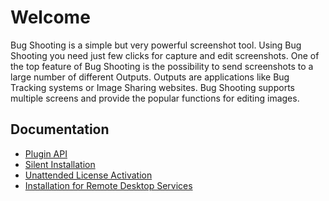 # Welcome

Bug Shooting is a simple but very powerful screenshot tool. Using Bug Shooting you need just few clicks for capture and edit screenshots. One of the top feature of Bug Shooting is the possibility to send screenshots to a large number of different Outputs. Outputs are applications like Bug Tracking systems or Image Sharing websites. Bug Shooting supports multiple screens and provide the popular functions for editing images.

## Documentation

- [Plugin API](plugin)
- [Silent Installation](install_silent)
- [Unattended License Activation](unattended_license_activation)
- [Installation for Remote Desktop Services](install_rdp)
